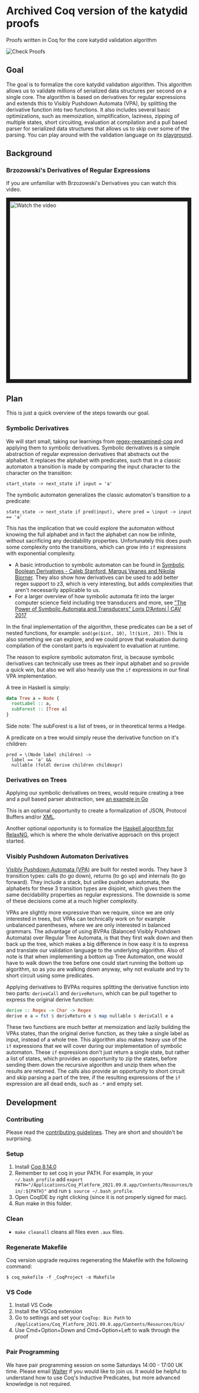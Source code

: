 # Archived Coq version of the katydid proofs

Proofs written in Coq for the core katydid validation algorithm

![Check Proofs](https://github.com/katydid/proofs/workflows/Check%20Proofs/badge.svg)

## Goal

The goal is to formalize the core katydid validation algorithm.  This algorithm allows us to validate millions of serialized data structures per second on a single core.  The algorithm is based on derivatives for regular expressions and extends this to Visibly Pushdown Automata (VPA), by splitting the derivative function into two functions.  It also includes several basic optimizations, such as memoization, simplification, laziness, zipping of multiple states, short circuiting, evaluation at compilation and a pull based parser for serialized data structures that allows us to skip over some of the parsing.  You can play around with the validation language on its [playground](http://katydid.github.io/play/).

## Background

### Brzozowski's Derivatives of Regular Expressions

If you are unfamiliar with Brzozowski's Derivatives you can watch this video.

<a href="https://www.youtube.com/watch?v=k9linVmyIiE&list=PLYwF9EIrl42S9ldgii7kfBEIHPle7PqMk&index=1" target="_blank">
 <img src="https://img.youtube.com/vi/k9linVmyIiE/maxres1.jpg" alt="Watch the video" width="480" border="10" />
</a>

## Plan

This is just a quick overview of the steps towards our goal.

### Symbolic Derivatives

We will start small, taking our learnings from [regex-reexamined-coq](https://github.com/awalterschulze/regex-reexamined-coq/) and applying them to symbolic derivatives.  Symbolic derivatives is a simple abstraction of regular expression derivatives that abstracts out the alphabet.  It replaces the alphabet with predicates, such that in a classic automaton a transition is made by comparing the input character to the character on the transition:

```
start_state -> next_state if input = 'a'
```

The symbolic automaton generalizes the classic automaton's transition to a predicate:

```
state_state -> next_state if pred(input), where pred = \input -> input == 'a'
```

This has the implication that we could explore the automaton without knowing the full alphabet and in fact the alphabet can now be infinite, without sacrificing any decidability properties. Unfortunately this does push some complexity onto the transitions, which can grow into `if` expressions with exponential complexity.

- A basic introduction to symbolic automaton can be found in [Symbolic Boolean Derivatives - Caleb Stanford, Margus Veanes and Nikolaj Bjorner](https://www.cis.upenn.edu/~castan/doc/2021/PLDI21.pdf). They also show how derivatives can be used to add better regex support to z3, which is very interesting, but adds complexities that aren't necessarily applicable to us.
- For a larger overview of how symbolic automata fit into the larger computer science field including tree transducers and more, see ["The Power of Symbolic Automata and Transducers" Loris D’Antoni | CAV 2017](https://www.youtube.com/watch?v=ca9IF-7nSOA)

In the final implementation of the algorithm, these predicates can be a set of nested functions, for example: `and(ge($int, 10), lt($int, 20))`. This is also something we can explore, and we could prove that evaluation during compilation of the constant parts is equivalent to evaluation at runtime.

The reason to explore symbolic automaton first, is because symbolic derivatives can technically use trees as their input alphabet and so provide a quick win, but also we will also heavily use the `if` expressions in our final VPA implementation.

A tree in Haskell is simply:

```haskell
data Tree a = Node {
  rootLabel :: a,
  subForest :: [Tree a]
}
```

Side note: The subForest is a list of trees, or in theoretical terms a Hedge.

A predicate on a tree would simply reuse the derivative function on it's children:
```
pred = \(Node label children) ->
  label == 'a' &&
  nullable (foldl derive children childexpr)
```

### Derivatives on Trees

Applying our symbolic derivatives on trees, would require creating a tree and a pull based parser abstraction, see [an example in Go](https://katydid.github.io/parser/addingparsers.html)

This is an optional opportunity to create a formalization of JSON, Protocol Buffers and/or [XML](https://citeseerx.ist.psu.edu/viewdoc/download?doi=10.1.1.105.8616&rep=rep1&type=pdf).

Another optional opportunity is to formalize the [Haskell algorithm for RelaxNG](http://www.thaiopensource.com/download/old/relaxng/20020531/derivative.html), which is where the whole derivative approach on this project started.

### Visibly Pushdown Automaton Derivatives

[Visibly Pushdown Automata (VPA)](https://repository.upenn.edu/cgi/viewcontent.cgi?article=1174&context=cis_papers) are built for nested words.  They have 3 transition types: calls (to go down), returns (to go up) and internals (to go forward).  They include a stack, but unlike pushdown automata, the alphabets for these 3 transition types are disjoint, which gives them the same decidability properties as regular expressions.  The downside is some of these decisions come at a much higher complexity.

VPAs are slightly more expressive than we require, since we are only interested in trees, but VPAs can technically work on for example unbalanced parentheses, where we are only interested in balanced grammars.  The advantage of using BVPAs (Balanced Visibly Pushdown Automata) over Regular Tree Automata, is that they first walk down and then back up the tree, which makes a big difference in how easy it is to express and translate our validation language to the underlying algorithm.  Also of note is that when implementing a bottom up Tree Automaton, one would have to walk down the tree before one could start running the bottom up algorithm, so as you are walking down anyway, why not evaluate and try to short circuit using some predicates.

Applying derivatives to BVPAs requires splitting the derivative function into two parts: `deriveCall` and `deriveReturn`, which can be pull together to express the original derive function:

```haskell
derive :: Regex -> Char -> Regex
derive e a = fst $ derivReturn e $ map nullable $ derivCall e a
```

These two functions are much better at memoization and lazily building the VPAs states, than the original derive function, as they take a single label as input, instead of a whole tree.
This algorithm also makes heavy use of the `if` expressions that we will cover during our implementation of symbolic automaton.  These `if` expressions don't just return a single state, but rather a list of states, which provides an opportunity to zip the states, before sending them down the recursive algorithm and unzip them when the results are returned. The calls also provide an opportunity to short circuit and skip parsing a part of the tree, if the resulting expressions of the `if` expression are all dead ends, such as `.*` and empty set.

## Development

### Contributing

Please read the [contributing guidelines](https://github.com/awalterschulze/regex-reexamined-coq/blob/master/CONTRIBUTING.md).  They are short and shouldn't be surprising.

### Setup

1. Install [Coq 8.14.0](https://github.com/coq/platform/releases/tag/2021.02.2)
2. Remember to set coq in your PATH. For example, in your `~/.bash_profile` add `export PATH="/Applications/Coq_Platform_2021.09.0.app/Contents/Resources/bin/:${PATH}"` and run `$ source ~/.bash_profile`.
3. Open CoqIDE by right clicking (since it is not properly signed for mac).
4. Run make in this folder.

### Clean

 - `make cleanall` cleans all files even `.aux` files.

### Regenerate Makefile

Coq version upgrade requires regenerating the Makefile with the following command:

```
$ coq_makefile -f _CoqProject -o Makefile
```

### VS Code

1. Install VS Code
2. Install the VSCoq extension
3. Go to settings and set your `CoqTop: Bin Path` to `/Applications/Coq_Platform_2021.09.0.app/Contents/Resources/bin/`
4. Use Cmd+Option+Down and Cmd+Option+Left to walk through the proof

### Pair Programming

We have pair programming session on some Saturdays 14:00 - 17:00 UK time.
Please email [Walter](https://github.com/awalterschulze) if you would like to join us.
It would be helpful to understand how to use Coq's Inductive Predicates, but more advanced knowledge is not required.
